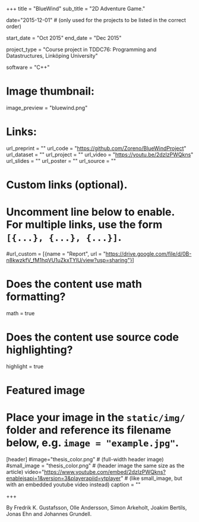 +++
title = "BlueWind"
sub_title = "2D Adventure Game."

date="2015-12-01" # (only used for the projects to be listed in the correct order)

start_date = "Oct 2015"
end_date = "Dec 2015"

project_type = "Course project in TDDC76: Programming and Datastructures, Linköping University"

software = "C++"

# Image thumbnail:
image_preview = "bluewind.png"

# Links:
url_preprint = ""
url_code = "https://github.com/Zoreno/BlueWindProject"
url_dataset = ""
url_project = ""
url_video = "https://youtu.be/2dzIzPWQkns"
url_slides = ""
url_poster = ""
url_source = ""

# Custom links (optional).
#   Uncomment line below to enable. For multiple links, use the form `[{...}, {...}, {...}]`.
#url_custom = [{name = "Report", url = "https://drive.google.com/file/d/0B-n8kwzkfV_fM1hqVU1uZkxTYlU/view?usp=sharing"}]

# Does the content use math formatting?
math = true

# Does the content use source code highlighting?
highlight = true

# Featured image
# Place your image in the `static/img/` folder and reference its filename below, e.g. `image = "example.jpg"`.
[header]
#image="thesis_color.png" # (full-width header image)
#small_image = "thesis_color.png" # (header image the same size as the article)
video="https://www.youtube.com/embed/2dzIzPWQkns?enablejsapi=1&version=3&playerapiid=ytplayer" # (like small_image, but with an embedded youtube video instead)
caption = ""

+++

By Fredrik K. Gustafsson, Olle Andersson, Simon Arkeholt, Joakim Bertils, Jonas Ehn and Johannes Grundell.
